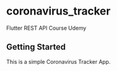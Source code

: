 # coronavirus_tracker

Flutter REST API Course Udemy 

## Getting Started

This is a simple Coronavirus Tracker App.
